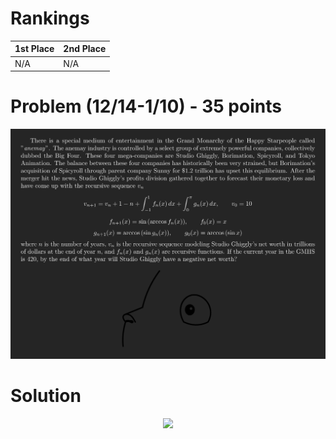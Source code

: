 # Rankings

|**1st Place**|**2nd Place**|
|----|----|
|N/A|N/A|

# Problem (12/14-1/10) - 35 points
<p align="center"><img src="https://raw.githubusercontent.com/GodwinMHS/godwinmhs.github.io/main/images/w8p_b.jpg?raw=true"/></p>

# Solution
<p align="center"><img src="https://raw.githubusercontent.com/GodwinMHS/godwinmhs.github.io/main/images/w8s_b.jpg?raw=true"/></p>
